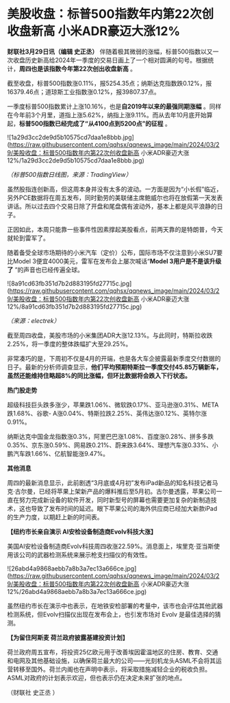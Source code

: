 # 美股收盘：标普500指数年内第22次创收盘新高 小米ADR豪迈大涨12%

**财联社3月29日讯（编辑 史正丞）**
伴随着极其微弱的涨幅，标普500指数以又一次收盘历史新高给2024年一季度的交易日画上了一个相对圆满的句号。根据统计，**周四也是该指数今年第22次创出收盘新高**
。

截至收盘，标普500指数涨0.11%，报5254.35点；纳斯达克指数跌0.12%，报16379.46点；道琼斯工业指数涨0.12%，报39807.37点。

一季度标普500指数累计上涨10.16%，也是**自2019年以来的最强同期涨幅**
。同样在今年前3个月里，道指上涨5.62%，纳指上涨9.11%。而从去年10月底开始算起，**标普500指数已经完成了“从4100点到5200点”的征程**
。

![1a29d3cc2de9d5b10575cd7daa1e8bbb.jpg](https://raw.githubusercontent.com/qqhsx/qqnews_image/main/2024/03/29/美股收盘：标普500指数年内第22次创收盘新高 小米ADR豪迈大涨12%/1a29d3cc2de9d5b10575cd7daa1e8bbb.jpg)

 _（标普500指数日线图，来源：TradingView）_

虽然股指连创新高，但这周本身并没有太多的波动。一方面是因为“小长假”临近，另外PCE数据将在周五发布，同时勤劳的美联储主席鲍威尔也将在放假第一天发表讲话。所以过去四个交易日除了开盘和尾盘偶有波动外，基本上都是风平浪静的日子。

正因如此，本周只能靠一些事件性因素撑起美股看点，前两天靠的是特朗普，今天就轮到雷军了。

随着备受全球市场期待的小米汽车（定价）公布，国际市场不仅注意到小米SU7要比Model 3便宜4000美元，雷军在发布会上屡次喊话“**Model
3用户是不是该升级了** ”的声音也已经传遍全球。

![8a91cd63fb351d7b2d883195fd27715c.jpg](https://raw.githubusercontent.com/qqhsx/qqnews_image/main/2024/03/29/美股收盘：标普500指数年内第22次创收盘新高 小米ADR豪迈大涨12%/8a91cd63fb351d7b2d883195fd27715c.jpg)

_（来源：electrek）_

截至周四收盘，美股市场的小米集团ADR大涨12.13%。与此同时，特斯拉收跌2.25%，将一季度的整体跌幅扩大至29.25%。

非常凑巧的是，下周初不仅是4月的开端，也是各大车企披露最新季度交付数据的日子。最新的分析师调查显示，**他们平均预期特斯拉一季度交付45.85万辆新车，虽然还能维持住略超8%的同比涨幅，但环比数据将会跌入下行状态。**

**热门股走势**

超级科技巨头跌多涨少，苹果跌1.06%、微软跌0.17%、亚马逊涨0.31%、META跌1.68%、谷歌-
A涨0.04%、特斯拉跌2.25%、英伟达涨0.12%、英特尔涨0.91%。

纳斯达克中国金龙指数涨0.3%，阿里巴巴涨1.08%、百度涨0.28%、拼多多跌0.35%、京东涨0.59%、网易跌0.21%、蔚来跌3.64%、理想汽车涨0.33%、小鹏汽车跌1.66%、亿航智能涨9.47%。

**其他消息**

周四的最新消息显示，此前剧透“3月底或4月初”发布iPad新品的知名科技记者马克·古尔曼，已经将苹果上架新产品的爆料推后至5月初。古尔曼透露，苹果公司一直在努力完成新设备的软件开发，同时新型号的屏幕也需要更加复杂的新制造技术，这也导致了发布时间的延迟。眼下苹果公司的海外供应商已经加大新款iPad的生产力度，以期赶上新的时间表。

**【纽约市长亲自演示 AI安检设备制造商Evolv科技大涨】**

美国AI安检设备制造商Evolv科技周四收涨22.59%。消息面上，埃里克·亚当斯使用该公司的武器检测系统来展示枪支扫描仪的有效性。

![26abd4a9868aebb7a8b3a7ec13a666ce.jpg](https://raw.githubusercontent.com/qqhsx/qqnews_image/main/2024/03/29/美股收盘：标普500指数年内第22次创收盘新高 小米ADR豪迈大涨12%/26abd4a9868aebb7a8b3a7ec13a666ce.jpg)

虽然纽约市长在演示中也表示，在地铁安检部署的考量中，该市也会评估其他武器检测系统，但Evolv扫描仪出现在发布会上，也引发市场对 Evolv
是最佳选择的猜测。

**【为留住阿斯麦 荷兰政府披露基建投资计划】**

荷兰政府周五宣布，将投资25亿欧元用于改善埃因霍温地区的住房、教育、交通和电网及其他基础设施，以确保荷兰最大的公司——光刻机龙头ASML不会将其运营转移至国外。荷兰内阁也在声明中表示，将采取措施减轻企业的税收负担。ASML对政府的计划表示欢迎，但也表示仍在决定未来扩张的地点。

（财联社 史正丞 ）

